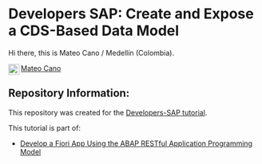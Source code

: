 # Developers SAP: Create and Expose a CDS-Based Data Model


Hi there, this is Mateo Cano / Medellín (Colombia).

<a href="https://www.linkedin.com/in/mateocanoc/">
  <img align="left" alt="Mateo Cano LinkedIn" width="22px" src="https://raw.githubusercontent.com/peterthehan/peterthehan/master/assets/linkedin.svg" />
  Mateo Cano
</a><br>


## Repository Information:

This repository was created for the [Developers-SAP tutorial](https://developers.sap.com/group.abap-env-expose-cds-travel-model.html). 

This tutorial is part of:

- [Develop a Fiori App Using the ABAP RESTful Application Programming Model](https://developers.sap.com/group.abap-env-restful-managed.html)
